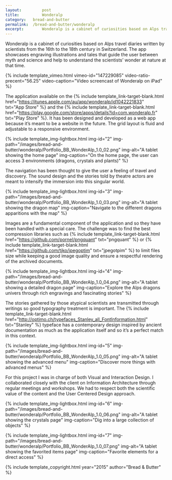 ```yaml
---
layout: 		post
title:			Wonderalp
category: 	bread-and-butter
permalink: 	/bread-and-butter/wonderalp
excerpt:		Wonderalp is a cabinet of curiosities based on Alps travel diaries written by scientists from the 16th to the 18th century in Switzerland. The app showcases engraving illustrations and tales that guide the user between myth and science and help to understand the scientists’ wonder at nature at that time.
---
```


Wonderalp is a cabinet of curiosities based on Alps travel diaries written by scientists from the 16th to the 18th century in Switzerland. The app showcases engraving illustrations and tales that guide the user between myth and science and help to understand the scientists’ wonder at nature at that time.

{% include template_vimeo.html vimeo-id="147229085" video-ratio-precent="56.25" video-caption="Video screencast of Wonderalp on iPad" %}

The application available on the {% include template_link-target-blank.html href="https://itunes.apple.com/au/app/wonderalp/id1042221833" txt="App&nbsp;Store" %} and the {% include template_link-target-blank.html href="https://play.google.com/store/apps/details?id=com.wonderalp.fr" txt="Play&nbsp;Store" %}. It has been designed and developed as a web app because it’s meant to be a website in the future. The grid layout is fluid and adjustable to a responsive environment. 

{% include template_img-lightbox.html img-id="2" img-path="/images/bread-and-butter/wonderalp/Portfolio_BB_WonderAlp_1.0_02.png" img-alt="A tablet showing the home page" img-caption="On the home page, the user can access 3 environments (dragons, crystals and plants)" %}

The navigation has been thought to give the user a feeling of travel and discovery. The sound design and the stories told by theatre actors are meant to intensify the immersion into this singular world. 

{% include template_img-lightbox.html img-id="3" img-path="/images/bread-and-butter/wonderalp/Portfolio_BB_WonderAlp_1.0_03.png" img-alt="A tablet showing the dragon map" img-caption="Navigate to the different dragons apparitions with the map" %}

Images are a fundamental component of the application and so they have been handled with a special care. The challenge was to find the best compression libraries such as {% include template_link-target-blank.html href="https://github.com/pornel/pngquant" txt="pngquant" %} or {% include template_link-target-blank.html href="https://github.com/tjko/jpegoptim" txt="jpegotpim" %} to limit files size while keeping a good image quality and ensure a respectful rendering of the archived documents. 

{% include template_img-lightbox.html img-id="4" img-path="/images/bread-and-butter/wonderalp/Portfolio_BB_WonderAlp_1.0_04.png" img-alt="A tablet showing a detailed dragon page" img-caption="Explore the Alps dragons univers through rich engravings and fascinating stories" %}

The stories gathered by those atypical scientists are transmitted through writings so good typography treatment is important. The {% include template_link-target-blank.html href="http://optimo.ch/typefaces_Stanley_all_FontInformation.html" txt="Stanley" %} typeface has a contemporary design inspired by ancient documentation as much as the application itself and so it’s a perfect match in this context.

{% include template_img-lightbox.html img-id="5" img-path="/images/bread-and-butter/wonderalp/Portfolio_BB_WonderAlp_1.0_05.png" img-alt="A tablet showing the advanced menu" img-caption="Discover more things with advanced menus" %}

For this project I was in charge of both Visual and Interaction Design. I collaborated closely with the client on Information Architecture through regular meetings and workshops. We had to respect both the scientific value of the content and the User Centered Design approach.

{% include template_img-lightbox.html img-id="6" img-path="/images/bread-and-butter/wonderalp/Portfolio_BB_WonderAlp_1.0_06.png" img-alt="A tablet showing the crystals page" img-caption="Dig into a large collection of objects" %}

{% include template_img-lightbox.html img-id="7" img-path="/images/bread-and-butter/wonderalp/Portfolio_BB_WonderAlp_1.0_07.png" img-alt="A tablet showing the favorited items page" img-caption="Favorite elements for a direct access" %}

{% include template_copyright.html year="2015" author="Bread & Butter" %}